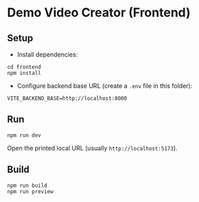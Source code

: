# Demo Video Creator (Frontend)

## Setup

- Install dependencies:

```
cd frontend
npm install
```

- Configure backend base URL (create a `.env` file in this folder):

```
VITE_BACKEND_BASE=http://localhost:8000
```

## Run

```
npm run dev
```

Open the printed local URL (usually `http://localhost:5173`).

## Build

```
npm run build
npm run preview
```

